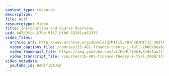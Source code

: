 ```yaml
---
content_type: resource
description: ''
file: null
resourcetype: Video
title: Introduction and Course Overview
uid: bd7d9fcd-579b-9f67-bfb0-59291ca63335
video_files:
  archive_url: http://www.archive.org/download/MIT15.401F08/MIT15_401F08_ses01_300k.mp4
  video_captions_file: /courses/15-401-finance-theory-i-fall-2008/8ea62884eb155c119c7058d0e3544e4a_HdHlfiOAJyE.vtt
  video_thumbnail_file: https://img.youtube.com/vi/HdHlfiOAJyE/default.jpg
  video_transcript_file: /courses/15-401-finance-theory-i-fall-2008/1f3e2eda73b05e41fafc9e601a4eded2_HdHlfiOAJyE.pdf
video_metadata:
  youtube_id: HdHlfiOAJyE
---
```

